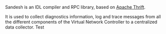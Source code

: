 Sandesh is an IDL compiler and RPC library, based on [Apache
Thrift](http://thrift.apache.org).

It is used to collect diagnostics information, log and trace messages
from all the different components of the Virtual Network Controller to
a centralized data collector.
Test
